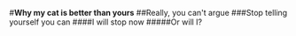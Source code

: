 #**Why my cat is better than yours**
##Really, you can't argue
###Stop telling yourself you can
####I will stop now
#####Or will I?

